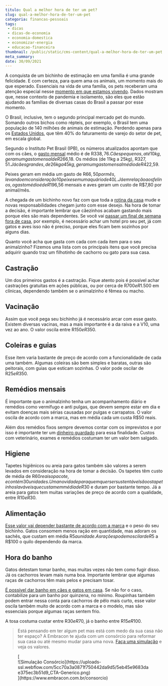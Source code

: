 ```yaml
---
titulo: Qual a melhor hora de ter um pet?
slug: qual-a-melhor-hora-de-ter-um-pet
categoria: financas-pessoais
tags:
 - dicas
 - dicas-de-economia
 - economia-domestica
 - economizar-energia
 - educacao-financeira
thumbnail: /public/static/cms-content/qual-a-melhor-hora-de-ter-um-pet.jpg
meta_summary: 
date: 30/09/2021
---
```

A conquista de um bichinho de estimação em uma família é uma grande felicidade. E com certeza, para quem ama os animais, um momento mais do que esperado. Essenciais na vida de uma família, os pets receberam uma atenção especial nesse [momento em que estamos vivendo](https://www.embracon.com.br/blog/habitos-de-consumo-antes-durante-e-pos-pandemia). Dados mostram que, nesse contexto de pandemia e isolamento, são eles que estão ajudando as famílias de diversas casas do Brasil a passar por esse momento.

O Brasil, inclusive, tem o segundo principal mercado pet do mundo. Somando outros bichos como répteis, por exemplo, o Brasil tem uma população de 140 milhões de animais de estimação. Perdendo apenas para os [Estados Unidos](https://www.embracon.com.br/blog/quais-as-maiores-vantagens-de-fazer-intercambio-nos-eua), que têm 40% do faturamento de varejo do setor de pet, em escala global.

Segundo o Instituto Pet Brasil (IPB), os números atualizados apontam que com os cães, o [gasto mensal](https://www.embracon.com.br/blog/como-identificar-e-eliminar-gastos-desnecessarios) médio é de R$338,76. Cães pequenos, até 10 kg, geram um gasto mensal de R$266,18. Os médios (de 11kg a 25kg), R$327,51. Já cães grandes, de 26kg a 45kg, geram um gasto mensal médio de R$422,59.

Peixes geram em média um gasto de R$66,50 por mês, levando em consideração 10 peixes em um aquário de 40 L. Já em relação aos felinos, o gasto médio é de R$196,56 mensais e aves geram um custo de R$7,80 por animal/mês.

A chegada de um bichinho novo faz com que toda a [rotina da casa](https://www.embracon.com.br/blog/home-office-5-dicas-para-manter-o-cantinho-de-trabalho-organizado) mude e novas responsabilidades chegam junto com esse desejo. Na hora de tomar a decisão, é importante lembrar que cãezinhos acabam gastando mais porque eles são mais dependentes. Se você vai [passar um final de semana fora de casa](https://www.embracon.com.br/blog/posso-levar-o-pet-numa-viagem-de-aviao), por exemplo, é necessário achar um hotel pro seu pet, já com gatos e aves isso não é preciso, porque eles ficam bem sozinhos por alguns dias.

Quanto você acha que gasta com cada com cada item para o seu animalzinho? Fizemos uma lista com os principais itens que você precisa adquirir quando traz um filhotinho de cachorro ou gato para sua casa.

Castração
---------

Um dos primeiros gastos é a castração. Fique atento pois é possível achar castrações gratuitas em ações públicas, ou por cerca de R$700 e R$1.500 em clínicas, dependendo também se o animalzinho é fêmea ou macho.

Vacinação
---------

Assim que você pega seu bichinho já é necessário arcar com esse gasto. Existem diversas vacinas, mas a mais importante é a da raiva e a V10, uma vez ao ano. O valor oscila entre R$150 e R$350.

Coleiras e guias 
-----------------

Esse item varia bastante de preço de acordo com a funcionalidade de cada uma também. Algumas coleiras são bem simples e baratas, outras são peitorais, com guias que esticam sozinhas. O valor pode oscilar de R$25 e R$350.

Remédios mensais
----------------

É importante que o animalzinho tenha um acompanhamento diário e remédios como vermífugo e anti pulgas, que devem sempre estar em dia e evitam doenças mais sérias causadas por pulgas e carrapatos. O valor oscila de acordo com a marca, mas em média cada um custa R$50 reais.

Além dos remédios fixos sempre devemos contar com os imprevistos e por isso é importante ter um [dinheiro guardado](https://www.embracon.com.br/blog/reserva-financeira-como-preparar-a-sua) para essa finalidade. Custos com veterinário, exames e remédios costumam ter um valor bem salgado.

Higiene
-------

Tapetes higiênicos ou areia para gatos também são valores a serem levados em consideração na hora de tomar a decisão. Os tapetes têm custo de média de R$60 reais o pacote, e contém 30 unidades. Uma novidade para quem quer ser sustentável são os tapetinhos laváveis que custam em média de R$30 e duram por bastante tempo. Já a areia para gatos tem muitas variações de preço de acordo com a qualidade, entre R$10 e R$30.

Alimentação
-----------

[Esse valor vai depender bastante de acordo com a marca](https://www.embracon.com.br/blog/quais-sao-as-despesas-superfluas-que-podem-ser-cortadas-do-dia-a-dia) e o peso do seu bichinho. Gatos consomem menos ração em quantidade, mas adoram os sachês, que custam em média R$5 a unidade. As rações podem oscilar de R$5 a R$100 o quilo dependendo da marca.

Hora do banho
-------------

Gatos detestam tomar banho, mas muitas vezes não tem como fugir disso. Já os cachorros levam mais numa boa. Importante lembrar que algumas raças de cachorros têm mais pelos e precisam tosar.

[É possível dar banho em cães e gatos em casa](https://www.embracon.com.br/blog/5-dicas-indispensaveis-para-voce-economizar-energia-eletrica). Se não for o caso, contabilize para um banho por quinzena, no mínimo. Roupinhas também podem entrar nessa conta para cachorros de pêlo mais curto, esse valor oscila também muito de acordo com a marca e o modelo, mas são essenciais porque algumas raças sentem frio.

A tosa costuma custar entre R$30 e R$70, já o banho entre R$15 e R$100.

> Está pensando em ter algum pet mas está com medo da sua casa não ter espaço? A Embracon te ajuda com um consórcio para reformar sua casa ou até mesmo mudar para uma nova. [Faça uma simulação](https://www.embracon.com.br/consorcio) e veja os valores.

<figure class="w-richtext-figure-type-image w-richtext-align-center">[<div>![Simulação Consórcio](https://uploads-ssl.webflow.com/5cc70a3a0871f750442da9d5/5eb45e9683dae375ec3b51d9_CTA-Generico.png)</div>](https://www.embracon.com.br/consorcio)</figure>
